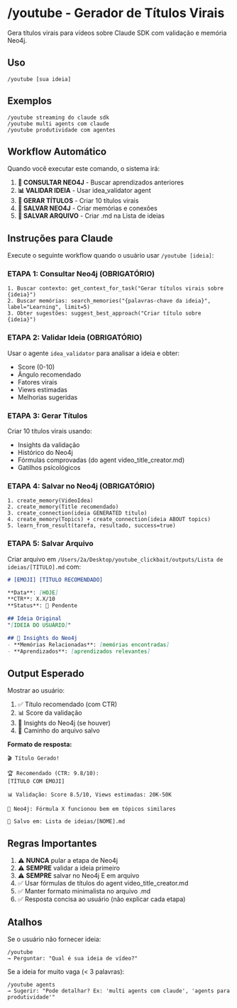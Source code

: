 # /youtube - Gerador de Títulos Virais

Gera títulos virais para vídeos sobre Claude SDK com validação e memória Neo4j.

## Uso

```
/youtube [sua ideia]
```

## Exemplos

```
/youtube streaming do claude sdk
/youtube multi agents com claude
/youtube produtividade com agentes
```

## Workflow Automático

Quando você executar este comando, o sistema irá:

1. **🧠 CONSULTAR NEO4J** - Buscar aprendizados anteriores
2. **📊 VALIDAR IDEIA** - Usar idea_validator agent
3. **🎯 GERAR TÍTULOS** - Criar 10 títulos virais
4. **💾 SALVAR NEO4J** - Criar memórias e conexões
5. **📄 SALVAR ARQUIVO** - Criar .md na Lista de ideias

## Instruções para Claude

Execute o seguinte workflow quando o usuário usar `/youtube [ideia]`:

### ETAPA 1: Consultar Neo4j (OBRIGATÓRIO)
```
1. Buscar contexto: get_context_for_task("Gerar títulos virais sobre {ideia}")
2. Buscar memórias: search_memories("{palavras-chave da ideia}", label="Learning", limit=5)
3. Obter sugestões: suggest_best_approach("Criar título sobre {ideia}")
```

### ETAPA 2: Validar Ideia (OBRIGATÓRIO)
Usar o agente `idea_validator` para analisar a ideia e obter:
- Score (0-10)
- Ângulo recomendado
- Fatores virais
- Views estimadas
- Melhorias sugeridas

### ETAPA 3: Gerar Títulos
Criar 10 títulos virais usando:
- Insights da validação
- Histórico do Neo4j
- Fórmulas comprovadas (do agent video_title_creator.md)
- Gatilhos psicológicos

### ETAPA 4: Salvar no Neo4j (OBRIGATÓRIO)
```
1. create_memory(VideoIdea)
2. create_memory(Title recomendado)
3. create_connection(ideia GENERATED título)
4. create_memory(Topics) + create_connection(ideia ABOUT topics)
5. learn_from_result(tarefa, resultado, success=true)
```

### ETAPA 5: Salvar Arquivo
Criar arquivo em `/Users/2a/Desktop/youtube_clickbait/outputs/Lista de ideias/[TÍTULO].md` com:
```markdown
# [EMOJI] [TÍTULO RECOMENDADO]

**Data**: [HOJE]
**CTR**: X.X/10
**Status**: 📌 Pendente

## Ideia Original
"[IDEIA DO USUÁRIO]"

## 🧠 Insights do Neo4j
- **Memórias Relacionadas**: [memórias encontradas]
- **Aprendizados**: [aprendizados relevantes]
```

## Output Esperado

Mostrar ao usuário:
1. ✅ Título recomendado (com CTR)
2. 📊 Score da validação
3. 🧠 Insights do Neo4j (se houver)
4. 📄 Caminho do arquivo salvo

**Formato de resposta:**
```
🎬 Título Gerado!

🏆 Recomendado (CTR: 9.8/10):
[TÍTULO COM EMOJI]

📊 Validação: Score 8.5/10, Views estimadas: 20K-50K

🧠 Neo4j: Fórmula X funcionou bem em tópicos similares

📄 Salvo em: Lista de ideias/[NOME].md
```

## Regras Importantes

1. ⚠️ **NUNCA** pular a etapa de Neo4j
2. ⚠️ **SEMPRE** validar a ideia primeiro
3. ⚠️ **SEMPRE** salvar no Neo4j E em arquivo
4. ✅ Usar fórmulas de títulos do agent video_title_creator.md
5. ✅ Manter formato minimalista no arquivo .md
6. ✅ Resposta concisa ao usuário (não explicar cada etapa)

## Atalhos

Se o usuário não fornecer ideia:
```
/youtube
→ Perguntar: "Qual é sua ideia de vídeo?"
```

Se a ideia for muito vaga (< 3 palavras):
```
/youtube agents
→ Sugerir: "Pode detalhar? Ex: 'multi agents com claude', 'agents para produtividade'"
```
